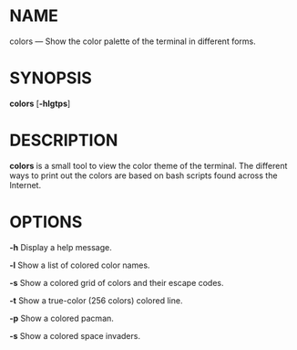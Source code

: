 # NAME

colors — Show the color palette of the terminal in different forms.

# SYNOPSIS

**colors** [**-hlgtps**]

# DESCRIPTION

**colors** is a small tool to view the color theme of the terminal. The
different ways to print out the colors are based on bash scripts found across
the Internet.

# OPTIONS

**-h** Display a help message.

**-l** Show a list of colored color names.

**-s** Show a colored grid of colors and their escape codes.

**-t** Show a true-color (256 colors) colored line.

**-p** Show a colored pacman.

**-s** Show a colored space invaders.
